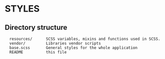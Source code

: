 # STYLES

## Directory structure

      resources/      SCSS variables, mixins and functions used in SCSS.
      vendor/         Libraries vendor scripts
      base.scss       General styles for the whole application
      README          this file

